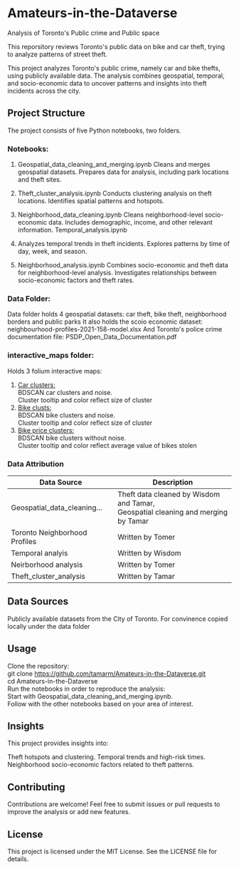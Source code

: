 # Amateurs-in-the-Dataverse
Analysis of Toronto's Public crime and  Public space

This reporsitory reviews Toronto's public data on bike and car theft, trying 
to analyze patterns of street theft.

This project analyzes Toronto's public crime, namely car and bike thefts, 
using publicly available data. 
The analysis combines geospatial, temporal, and socio-economic data to 
uncover patterns and insights into theft incidents across the city.

## Project Structure


The project consists of five Python notebooks, two folders.

### Notebooks:

1. Geospatial_data_cleaning_and_merging.ipynb
Cleans and merges geospatial datasets.
Prepares data for analysis, including park locations and theft sites.

2. Theft_cluster_analysis.ipynb
Conducts clustering analysis on theft locations.
Identifies spatial patterns and hotspots.

3. Neighborhood_data_cleaning.ipynb
Cleans neighborhood-level socio-economic data.
Includes demographic, income, and other relevant information.
Temporal_analysis.ipynb

4. Analyzes temporal trends in theft incidents.
Explores patterns by time of day, week, and season.

5. Neighborhood_analysis.ipynb
Combines socio-economic and theft data for neighborhood-level analysis.
Investigates relationships between socio-economic factors and theft rates.

### Data Folder: 
Data folder holds 4 geospatial datasets: car theft, bike theft, 
neighborhood borders and public parks
It also holds the scoio economic dataset: neighbourhood-profiles-2021-158-model.xlsx
And Toronto's police crime documentation file: PSDP_Open_Data_Documentation.pdf

### interactive_maps folder:
Holds 3 folium interactive maps:
1. <a href=https://tamarm.github.io/Amateurs-in-the-Dataverse/interactive_maps/car_cluster_map.html>Car clusters:</a><br>
BDSCAN car clusters and noise.<br>
Cluster tooltip and color reflect size of cluster
3. <a href=https://tamarm.github.io/Amateurs-in-the-Dataverse/interactive_maps/bike_cluster_map.html>Bike clusts:</a><br>
BDSCAN bike clusters and noise.<br>
Cluster tooltip and color reflect size of cluster
4. <a href=https://tamarm.github.io/Amateurs-in-the-Dataverse/interactive_maps/bike_price_cluster_map.html>Bike price clusters:</a><br>
BDSCAN bike clusters without noise.<br>
Cluster tooltip and color reflect average value of bikes stolen

### Data Attribution

| Data Source                   | Description                                   |
|-------------------------------|-----------------------------------------------|
| Geospatial_data_cleaning...   | Theft data cleaned by Wisdom and Tamar,<br>Geospatial cleaning and merging by Tamar|
| Toronto Neighborhood Profiles | Written by Tomer|
| Temporal analyis              | Written by Wisdom|      
| Neirborhood analysis          | Written by Tomer |
| Theft_cluster_analysis        | Written by Tamar |


## Data Sources
Publicly available datasets from the City of Toronto.
For convinence copied locally under the data folder

## Usage
Clone the repository:<br>
git clone https://github.com/tamarm/Amateurs-in-the-Dataverse.git<br>
cd Amateurs-in-the-Dataverse<br>
Run the notebooks in order to reproduce the analysis:<br>
Start with Geospatial_data_cleaning_and_merging.ipynb.<br>
Follow with the other notebooks based on your area of interest.<br>

## Insights
This project provides insights into:

Theft hotspots and clustering.
Temporal trends and high-risk times.
Neighborhood socio-economic factors related to theft patterns.

## Contributing
Contributions are welcome! Feel free to submit issues or pull requests to improve the analysis or add new features.

## License
This project is licensed under the MIT License. See the LICENSE file for details.

